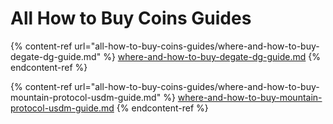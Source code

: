 # All How to Buy Coins Guides

{% content-ref url="all-how-to-buy-coins-guides/where-and-how-to-buy-degate-dg-guide.md" %}
[where-and-how-to-buy-degate-dg-guide.md](all-how-to-buy-coins-guides/where-and-how-to-buy-degate-dg-guide.md)
{% endcontent-ref %}

{% content-ref url="all-how-to-buy-coins-guides/where-and-how-to-buy-mountain-protocol-usdm-guide.md" %}
[where-and-how-to-buy-mountain-protocol-usdm-guide.md](all-how-to-buy-coins-guides/where-and-how-to-buy-mountain-protocol-usdm-guide.md)
{% endcontent-ref %}
